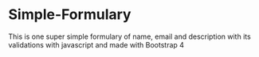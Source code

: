 # Simple-Formulary
This is one super simple formulary of name, email and description with its validations with javascript and made with Bootstrap 4
